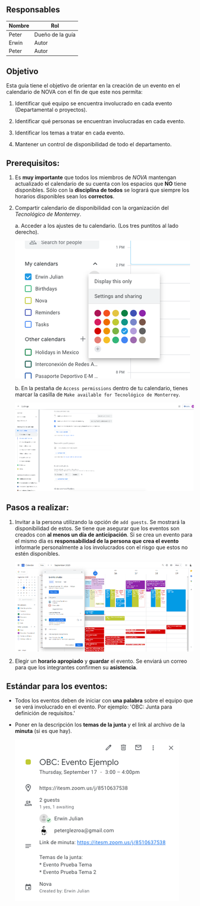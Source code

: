 ## Responsables
Nombre        | Rol                 |
--------------|---------------------|
Peter         | Dueño de la guía    |
Erwin         | Autor               |
Peter         | Autor               |

## Objetivo

Esta guía tiene el objetivo de orientar en la creación de un evento en el 
calendario de NOVA con el fin de que este nos permita:

1. Identificar qué equipo se encuentra involucrado en cada evento 
(Departamental o proyectos).

2. Identificar qué personas se encuentran involucradas en cada evento.

3. Identificar los temas a tratar en cada evento.

4. Mantener un control de disponibilidad de todo el departamento.

## Prerequisitos:
1. Es **muy importante** que todos los miembros de _NOVA_ mantengan actualizado
el calendario de su cuenta con los espacios que **NO** tiene disponibles. Sólo 
con la **disciplina de todos** se logrará que siempre los horarios disponibles 
sean los **correctos**.

2. Compartir calendario de disponibilidad con la organización del 
_Tecnológico de Monterrey_.
    
    a. Acceder a los ajustes de tu calendario. (Los tres puntitos al lado 
derecho).
    
    ![ajustes][ajustes]
  
    b. En la pestaña de `Access permissions` dentro de tu calendario, 
tienes marcar la casilla de `Make available for Tecnológico de Monterrey`.
    
    ![permisos][permisos]

## Pasos a realizar:
1. Invitar a la persona utilizando la opción de `add guests`. 
Se mostrará la disponibilidad de estos. Se tiene que asegurar que los eventos 
son creados con **al menos un día de anticipación**. Si se crea un evento para 
el mismo día es **responsabilidad de la persona que crea el evento** informarle 
personalmente a los involucrados con el risgo que estos no estén disponibles.

    ![disponibilidad][disponibilidad]

2. Elegir un **horario apropiado** y **guardar** el evento. Se enviará un correo
 para que los integrantes confirmen su **asistencia**.

## Estándar para los eventos:
* Todos los eventos deben de iniciar con **una palabra** sobre el equipo que se 
verá involucrado en el evento. Por ejemplo: 'OBC: Junta para definición de 
requisitos.'

* Poner en la descripción los **temas de la junta** y el link al archivo de la 
**minuta** (si es que hay).
  
    ![ejemplo][ejemplo]


[ajustes]: media/guia_eventos_ajustes.png
[permisos]: media/guia_eventos_permisos.png
[disponibilidad]: media/guia_eventos_disponibilidad.png
[ejemplo]: media/guia_eventos_ejemplo.png
